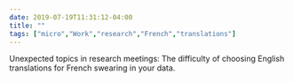 ```yaml
---
date: 2019-07-19T11:31:12-04:00
title: ""
tags: ["micro","Work","research","French","translations"]
---
```

Unexpected topics in research meetings: The difficulty of choosing English translations for French swearing in your data.
